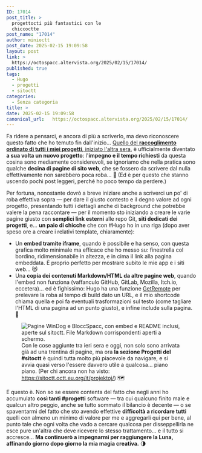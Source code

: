 ```yaml
---
ID: 17014
post_title: >
  progettocti più fantastici con le
  chiccoctte
post_name: "17014"
author: minioctt
post_date: 2025-02-15 19:09:58
layout: post
link: >
  https://octospacc.altervista.org/2025/02/15/17014/
published: true
tags:
  - Hugo
  - progetti
  - sitoctt
categories:
  - Senza categoria
title: >
date: 2025-02-15 19:09:58
canonical_url:   https://octospacc.altervista.org/2025/02/15/17014/
---
```

<!-- wp:paragraph -->
<p>Fa ridere a pensarci, e ancora di più a scriverlo, ma devo riconoscere questo fatto che ho temuto fin dall'inizio... <a href="/microblog-mirror/2025/02/14/definitivo-progettocto-di-progettazioctt/">Quello del <strong>raccoglimento ordinato di tutti i miei progetti</strong>, iniziato l'altra sera</a>, è ufficialmente diventato <strong>a sua volta un nuovo progetto</strong>: l'<strong>impegno e il tempo richiesti</strong> da questa cosina sono mediamente considerevoli, se ignoriamo che nella pratica sono qualche <strong>decina di pagine di sito web</strong>, che se fossero da scrivere dal nulla effettivamente non sarebbero poca roba... 🍴 (Ed è per questo che stanno uscendo pochi post leggeri, perché ho poco tempo da perdere.)</p>
<!-- /wp:paragraph -->

<!-- wp:paragraph -->
<p>Per fortuna, nonostante dovrò a breve iniziare anche a scriverci un po' di roba effettiva sopra — per dare il giusto contesto e il degno valore ad ogni progetto, presentando tutti i dettagli anche di background che potrebbe valere la pena raccontare — per il momento sto iniziando a creare le varie pagine giusto con <strong>semplici link esterni</strong> alle repo Git, <strong>siti dedicati dei progetti</strong>, e... <strong>un paio di chicche</strong> che con #Hugo ho in una riga (dopo aver speso ore a creare i relativi template, chiaramente):</p>
<!-- /wp:paragraph -->

<!-- wp:list -->
<ul class="wp-block-list"><!-- wp:list-item -->
<li>Un <strong>embed tramite iframe</strong>, quando è possibile e ha senso, con questa grafica molto minimale ma efficace che ho messo su: finestrella col bordino, ridimensionabile in altezza, e in cima il link alla pagina embeddata. È proprio perfetto per mostrare subito le mie app e i siti web... 😻</li>
<!-- /wp:list-item -->

<!-- wp:list-item -->
<li>Una <strong>copia dei contenuti Markdown/HTML da altre pagine web</strong>, quando l'embed non funziona (vaffanculo GitHub, GitLab, Mozilla, Itch.io, eccetera)... ed è fighissimo: Hugo ha una funzione <a href="https://gohugo.io/functions/resources/getremote/">GetRemote</a> per prelevare la roba al tempo di build dato un URL, e il mio shortcode chiama quella e poi fa eventuali trasformazioni sul testo (come tagliare l'HTML di una pagina ad un punto giusto), e infine include sulla pagina. 🥳</li>
<!-- /wp:list-item --></ul>
<!-- /wp:list -->

<!-- wp:paragraph -->
<p></p>
<!-- /wp:paragraph -->

<!-- wp:image {"id":17015,"sizeSlug":"large","linkDestination":"none"} -->
<figure class="wp-block-image size-large"><img src="{{site.cdnurl}}/assets/uploads/2025/02/image-48-960x544.png" alt="Pagine WinDog e BloccSpacc, con embed e README inclusi, aperte sul sitoctt. File Markdown corrispondenti aperti a schermo." class="wp-image-17015"/><figcaption class="wp-element-caption">Con le cose aggiunte tra ieri sera e oggi, non solo sono arrivata già ad una trentina di pagine, ma ora <strong>la sezione Progetti del #sitoctt</strong> è quindi tutta molto più piacevole da navigare, e si avvia quasi verso l'essere davvero utile a qualcosa... piano piano. (Per chi ancora non ha visto: <a href="https://sitoctt.octt.eu.org/it/projektoj/">https://sitoctt.octt.eu.org/it/projektoj/</a>) 🗺️</figcaption></figure>
<!-- /wp:image -->

<!-- wp:paragraph -->
<p>E questo è. Non so se essere contenta del fatto che negli anni ho accumulato <strong>così tanti #progetti</strong> software — tra cui qualcuno finito male e qualcun altro peggio, anche se tutto sommato il bilancio è decente — o se spaventarmi del fatto che sto avendo effettive <strong>difficoltà a ricordare tutti</strong> quelli con almeno un minimo di valore per me e aggregarli qui per bene, al punto tale che ogni volta che vado a cercare qualcosa per disseppellirla ne esce pure un'altra che deve ricevere lo stesso trattamento... e il tutto si accresce... <strong>Ma continuerò a impegnarmi per raggiungere la Luna, affinando giorno dopo giorno la mia magia creativa.</strong> 🌗</p>
<!-- /wp:paragraph -->